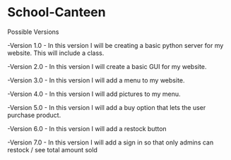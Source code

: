 # School-Canteen

Possible Versions

-Version 1.0 - In this version I will be creating a basic python server for my website. This will include a class.

-Version 2.0 - In this version I will create a basic GUI for my website.

-Version 3.0 - In this version I will add a menu to my website.

-Version 4.0 - In this version I will add pictures to my menu.

-Version 5.0 - In this version I will add a buy option that lets the user purchase product.

-Version 6.0 - In this version I will add a restock button

-Version 7.0 - In this version I will add a sign in so that only admins can restock / see total amount sold

